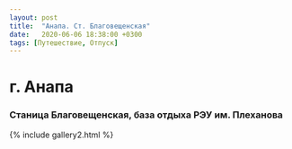 ```yaml
---
layout: post
title:  "Анапа. Ст. Благовещенская"
date:   2020-06-06 18:38:00 +0300
tags: [Путешествие, Отпуск]
---
```

# г. Анапа
### Станица Благовещенская, база отдыха РЭУ им. Плеханова

{% include gallery2.html %}

<!-- <img src="/anapa_2020/1.jpg" alt="photo"> -->

[jekyll-docs]: https://jekyllrb.com/docs/home
[jekyll-gh]:   https://github.com/jekyll/jekyll
[jekyll-talk]: https://talk.jekyllrb.com/
